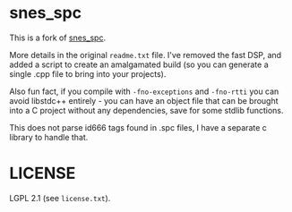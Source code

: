 # snes_spc

This is a fork of [snes_spc](http://www.slack.net/~ant/libs/audio.html#snes_spc).

More details in the original `readme.txt` file. I've removed the fast DSP,
and added a script to create an amalgamated build (so you can generate a single
.cpp file to bring into your projects).

Also fun fact, if you compile with `-fno-exceptions` and `-fno-rtti` you can
avoid libstdc++ entirely - you can have an object file that can be brought
into a C project without any dependencies, save for some stdlib functions.

This does not parse id666 tags found in .spc files, I have a separate c library
to handle that.

# LICENSE

LGPL 2.1 (see `license.txt`).
